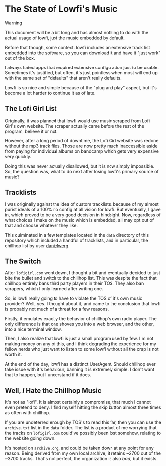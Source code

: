 # The State of Lowfi's Music

> [!WARNING]
> This document will be a bit long and has almost nothing to do with the actual
> usage of lowfi, just the music embedded by default.

Before that though, some context. lowfi includes an extensive track list
embedded into the software, so you can download it and have it "just work"
out of the box.

I always hated apps that required extensive configuration just to be usable.
Sometimes it's justified, but often, it's just pointless when most will end up
with the same set of "defaults" that aren't really defaults.

Lowfi is so nice and simple because of the "plug and play" aspect,
but it's become a lot harder to continue it as of late.

## The Lofi Girl List

Originally, it was planned that lowfi would use music scraped from Lofi Girl's own
website. The scraper actually came before the rest of the program, believe it or not.

However, after a long period of downtime, the Lofi Girl website was redone without the
mp3 track files. Those are now pretty much inaccessible aside from paying for individual
albums on bandcamp which gets very expensive very quickly.

Doing this was never actually disallowed, but it is now simply impossible. So, the question was,
what to do next after losing lowfi's primary source of music?

## Tracklists

I was originally against the idea of custom tracklists, because of my almost purist
ideals of a 100% no config at all vision for lowfi. But eventually, I gave in, which proved
to be a very good decision in hindsight. Now, regardless of what choices I make on the music
which is embedded, all may opt out of that and choose whatever they like.

This culminated in a few templates located in the `data` directory of this repository
which included a handful of tracklists, and in particular, the chillhop list by user
[danielwerg](https://github.com/danielwerg).

## The Switch

After `lofigirl.com` went down, I thought a bit and eventually decided
to just bite the bullet and switch to the chillhop list. This was despite the fact
that chillhop entirely bans third party players in their TOS. They also ban
scrapers, which I only learned after writing one.

So, is lowfi really going to have to violate the TOS of it's own music provider?
Well, yes. I thought about it, and came to the conclusion that lowfi is probably
not much of a threat for a few reasons.

Firstly, it emulates exactly the behavior of chillhop's own radio player.
The only difference is that one shoves you into a web browser, and the other,
into a nice terminal window.

Then, I also realize that lowfi is just a small program used by few.
I'm not making money on any of this, and I think degrading the experience for my
fellow nerds who just want to listen to some lowfi without all the crap is not worth it.

At the end of the day, lowfi has a distinct UserAgent. Should chillhop ever take issue with
it's behaviour, banning it is extremely simple. I don't want that to happen, but I
understand if it does.

## Well, *I* Hate the Chillhop Music

It's not as "lofi". It is almost certainly a compromise, that much I cannot even pretend to
deny. I find myself hitting the skip button almost three times as often with chillhop.

If you are undeterred enough by TOS's to read this far, then you can use the `archive.txt`
list in the `data` folder. The list is a product of me worrying that the tracks on `lofigirl.com`
could've possibly been lost somehow, relating to the website going down.

It's hosted on `archive.org`, and could be taken down at any point for any reason.
Being derived from my own local archive, it retains ~2700 out of the ~3700 tracks.
That's not perfect, the organization is also *bad*, but it exists.